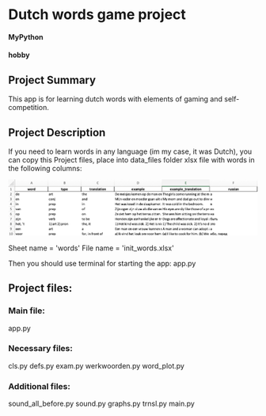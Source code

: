 # Dutch words game project

#### MyPython
#### hobby

## Project Summary

This app is for learning dutch words with elements of gaming and self-competition.

## Project Description

If you need to learn words in any language (im my case, it was Dutch), you can copy
this Project files, place into data_files folder xlsx file with words in the
following columns:

![xlsx_example](data_files/file.png)

Sheet name = 'words'
File name = 'init_words.xlsx'

Then you should use terminal for starting the app: app.py

## Project files:

### Main file:
app.py

### Necessary files:
cls.py
defs.py
exam.py
werkwoorden.py
word_plot.py

### Additional files:
sound_all_before.py
sound.py
graphs.py
trnsl.py
main.py
